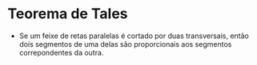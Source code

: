 # Teorema de Tales
- Se um feixe de retas paralelas é cortado por duas transversais, então dois segmentos de uma delas são proporcionais aos segmentos correpondentes da outra.
